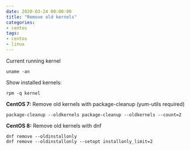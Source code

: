 ```yaml
--- 
date: 2020-03-24 00:00:00
title: "Remove old kernels"
categories: 
- centos
tags: 
- centos
- linux
---
```

Current running kernel

    uname -an

Show installed kernels:
    
    rpm -q kernel

<b>CentOS 7:</b> 
Remove old kernels with package-cleanup (yum-utils required)

    package-cleanup --oldkernels package-cleanup --oldkernels --count=2

<b>CentOS 8:</b> Remove old kernels with dnf

    dnf remove --oldinstallonly
    dnf remove --oldinstallonly --setopt installonly_limit=2
